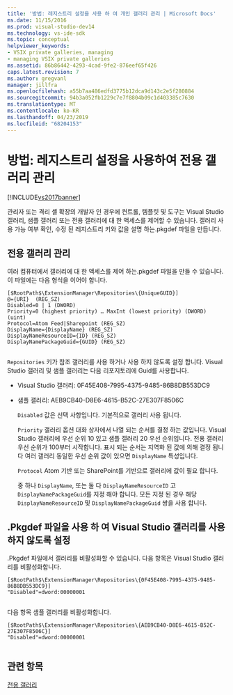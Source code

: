 ```yaml
---
title: '방법: 레지스트리 설정을 사용 하 여 개인 갤러리 관리 | Microsoft Docs'
ms.date: 11/15/2016
ms.prod: visual-studio-dev14
ms.technology: vs-ide-sdk
ms.topic: conceptual
helpviewer_keywords:
- VSIX private galleries, managing
- managing VSIX private galleries
ms.assetid: 86b86442-4293-4cad-9fe2-876eef65f426
caps.latest.revision: 7
ms.author: gregvanl
manager: jillfra
ms.openlocfilehash: a55b7aa486edfd3775b12dca9d143c2e5f280884
ms.sourcegitcommit: 94b3a052fb1229c7e7f8804b09c1d403385c7630
ms.translationtype: MT
ms.contentlocale: ko-KR
ms.lasthandoff: 04/23/2019
ms.locfileid: "68204153"
---
```

# <a name="how-to-manage-a-private-gallery-by-using-registry-settings"></a>방법: 레지스트리 설정을 사용하여 전용 갤러리 관리
[!INCLUDE[vs2017banner](../includes/vs2017banner.md)]

관리자 또는 격리 셸 확장의 개발자 인 경우에 컨트롤, 템플릿 및 도구는 Visual Studio 갤러리, 샘플 갤러리 또는 전용 갤러리에 대 한 액세스를 제어할 수 있습니다. 갤러리 사용 가능 여부 확인, 수정 된 레지스트리 키와 값을 설명 하는.pkgdef 파일을 만듭니다.  
  
## <a name="managing-private-galleries"></a>전용 갤러리 관리  
 여러 컴퓨터에서 갤러리에 대 한 액세스를 제어 하는.pkgdef 파일을 만들 수 있습니다. 이 파일에는 다음 형식을 이어야 합니다.  
  
```  
[$RootPath$\ExtensionManager\Repositories\{UniqueGUID}]  
@={URI}  (REG_SZ)  
Disabled=0 | 1 (DWORD)  
Priority=0 (highest priority) … MaxInt (lowest priority) (DWORD) (uint)  
Protocol=Atom Feed|Sharepoint (REG_SZ)  
DisplayName={DisplayName} (REG_SZ)  
DisplayNameResourceID={ID} (REG_SZ)  
DisplayNamePackageGuid={GUID} (REG_SZ)  
  
```  
  
 `Repositories` 키가 참조 갤러리를 사용 하거나 사용 하지 않도록 설정 합니다. Visual Studio 갤러리 및 샘플 갤러리는 다음 리포지토리에 Guid를 사용합니다.  
  
- Visual Studio 갤러리: 0F45E408-7995-4375-9485-86B8DB553DC9  
  
- 샘플 갤러리: AEB9CB40-D8E6-4615-B52C-27E307F8506C  
  
  `Disabled` 값은 선택 사항입니다. 기본적으로 갤러리 사용 됩니다.  
  
  `Priority` 갤러리 옵션 대화 상자에서 나열 되는 순서를 결정 하는 값입니다. Visual Studio 갤러리에 우선 순위 10 있고 샘플 갤러리 20 우선 순위입니다. 전용 갤러리 우선 순위가 100부터 시작합니다. 표시 되는 순서는 지역화 된 값에 의해 결정 됩니다 여러 갤러리 동일한 우선 순위 값이 있으면 `DisplayName` 특성입니다.  
  
  `Protocol` Atom 기반 또는 SharePoint를 기반으로 갤러리에 값이 필요 합니다.  
  
  중 하나 `DisplayName`, 또는 둘 다 `DisplayNameResourceID` 고 `DisplayNamePackageGuid`를 지정 해야 합니다. 모든 지정 된 경우 해당 `DisplayNameResourceID` 및 `DisplayNamePackageGuid` 쌍을 사용 합니다.  
  
## <a name="disabling-the-visual-studio-gallery-using-a-pkgdef-file"></a>.Pkgdef 파일을 사용 하 여 Visual Studio 갤러리를 사용 하지 않도록 설정  
 .Pkgdef 파일에서 갤러리를 비활성화할 수 있습니다. 다음 항목은 Visual Studio 갤러리를 비활성화합니다.  
  
```  
[$RootPath$\ExtensionManager\Repositories\{0F45E408-7995-4375-9485-86B8DB553DC9}]  
"Disabled"=dword:00000001  
  
```  
  
 다음 항목 샘플 갤러리를 비활성화합니다.  
  
```  
[$RootPath$\ExtensionManager\Repositories\{AEB9CB40-D8E6-4615-B52C-27E307F8506C}]  
"Disabled"=dword:00000001  
  
```  
  
## <a name="see-also"></a>관련 항목  
 [전용 갤러리](../extensibility/private-galleries.md)
